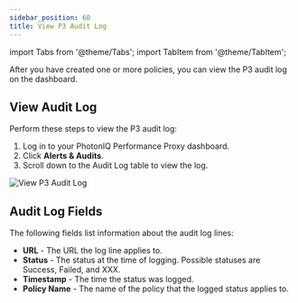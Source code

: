 ```yaml
---
sidebar_position: 60
title: View P3 Audit Log
---
```

import Tabs from '@theme/Tabs';
import TabItem from '@theme/TabItem';

After you have created one or more policies, you can view the P3 audit log on the dashboard.

## View Audit Log

Perform these steps to view the P3 audit log:

1. Log in to your PhotonIQ Performance Proxy dashboard.
2. Click **Alerts & Audits**.
3. Scroll down to the Audit Log table to view the log.

![View P3 Audit Log](/img/photoniq/p3/p3-view-audit-log.png)

## Audit Log Fields

The following fields list information about the audit log lines:

- **URL** - The URL the log line applies to.
- **Status** - The status at the time of logging. Possible statuses are Success, Failed, and XXX.
- **Timestamp** - The time the status was logged.
- **Policy Name** - The name of the policy that the logged status applies to.
